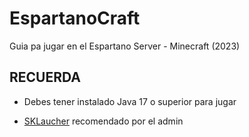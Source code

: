 # EspartanoCraft
Guia pa jugar en el Espartano Server - Minecraft (2023)

## RECUERDA
- Debes tener instalado Java 17 o superior para jugar

- [SKLaucher] recomendado por el admin



[SKLaucher]:https://skmedix.pl/downloads
